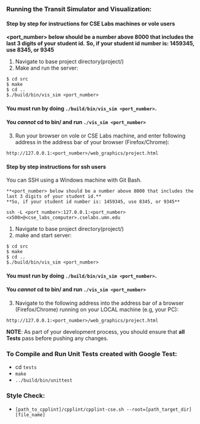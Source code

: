 
### Running the Transit Simulator and Visualization:

#### Step by step for instructions for CSE Labs machines or vole users

**<port_number> below should be a number above 8000 that includes the last 3 digits of your student id.**
**So, if your student id number is: 1459345, use 8345, or 9345**

1. Navigate to base project directory(project/)  
2. Make and run the server:
```
$ cd src
$ make 
$ cd ..
$./build/bin/vis_sim <port_number>
```
#### You must run by doing `./build/bin/vis_sim <port_number>`.
#### You _cannot_ cd to bin/ and run `./vis_sim <port_number>`
3. Run your browser on vole or CSE Labs machine, and enter following address in the address bar of your browser (Firefox/Chrome):
```
http://127.0.0.1:<port_number>/web_graphics/project.html
```
  
#### Step by step instructions for ssh users
You can SSH using a Windows machine with Git Bash.
```
**<port_number> below should be a number above 8000 that includes the last 3 digits of your student id.**
**So, if your student id number is: 1459345, use 8345, or 9345**

ssh -L <port number>:127.0.0.1:<port_number> <x500>@<cse_labs_computer>.cselabs.umn.edu
```

1. Navigate to base project directory(project/)  
2. make and start server:
```
$ cd src
$ make 
$ cd ..
$./build/bin/vis_sim <port_number>
```
#### You must run by doing `./build/bin/vis_sim <port_number>`.
#### You _cannot_ cd to bin/ and run `./vis_sim <port_number>`
3. Navigate to the following address into the address bar of a browser (Firefox/Chrome) running on your LOCAL machine (e.g, your PC):
```
http://127.0.0.1:<port_number>/web_graphics/project.html
```
**NOTE**: As part of your development process, you should ensure that **all Tests** pass before pushing any changes. 

### To Compile and Run Unit Tests created with Google Test:

- cd `tests`
- `make`
- `../build/bin/unittest`

### Style Check:

- `[path_to_cpplint]/cpplint/cpplint-cse.sh --root=[path_target_dir] [file_name]`

 
  
 